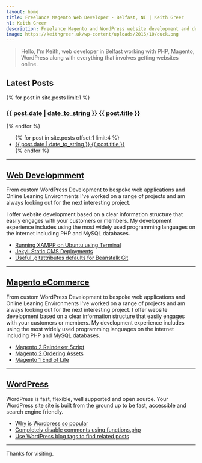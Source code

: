 ```yaml
---
layout: home
title: Freelance Magento Web Developer - Belfast, NI | Keith Greer
h1: Keith Greer
description: Freelance Magento and WordPress website development and design in Belfast Northern Ireland, find out more.
image: https://keithgreer.uk/wp-content/uploads/2016/10/duck.png
---
```


> Hello, I'm Keith, web developer in Belfast working with PHP, Magento, WordPress along with everything that involves getting websites online.


## Latest Posts

{% for post in site.posts limit:1 %}
<h3><a href="{{ site.url }}{{ post.url }}" class="db pv1 link blue hover-mid-gray">
  <time class="fr silver ttu">{{ post.date | date_to_string }} </time>
  {{ post.title }}
</a></h3>
{% endfor %}
<ul class="list pa0">
{% for post in site.posts offset:1 limit:4 %}
  <li class="mv2">
    <a href="{{ site.url }}{{ post.url }}" class="db pv1 link blue hover-mid-gray">
      <time class="fr silver ttu">{{ post.date | date_to_string }} </time>
      {{ post.title }}
    </a>
  </li>
{% endfor %}
</ul>

---

## [Web Developmment](/website-development)

From custom WordPress Development to bespoke web applications and Online Leaning Environments I've worked on a range of projects and am always looking out for the next interesting project.

I offer website development based on a clear information structure that easily engages with your customers or members. My development experience includes using the most widely used programming languages on the internet including PHP and MySQL databases.

* [Running XAMPP on Ubuntu using Terminal](/running-xampp-on-ubuntu-using-terminal)
* [Jekyll Static CMS Deployments](/2019/02/jekyll)
* [Useful .gitattributes defaults for Beanstalk Git](/useful-gitattributes-defaults-for-beanstalk-git)

---

## [Magento eCommerce](/magento-ecommerce)

From custom WordPress Development to bespoke web applications and Online Leaning Environments I've worked on a range of projects and am always looking out for the next interesting project. I offer website development based on a clear information structure that easily engages with your customers or members. My development experience includes using the most widely used programming languages on the internet including PHP and MySQL databases.

* [Magento 2 Reindexer Script](/magento-2-reindex-script-indexer)
* [Magento 2 Ordering Assets](/ordering-assets-in-magento-2)
* [Magento 1 End of Life](/magento-1-end-of-life)

---

## [WordPress](/wordpress-northern-ireland)

WordPress is fast, flexible, well supported and open source. Your WordPress site site is built from the ground up to be fast, accessible and search engine friendly.

* [Why is Wordpress so popular](/why-is-wordpress-so-popular)
* [Completely disable comments using functions.php](/wordpress-code-completely-disable-comments-using-functions-php)
* [Use WordPress blog tags to find related posts](/use-wordpress-blog-tags-to-find-related-posts-php)

____


Thanks for visiting.

